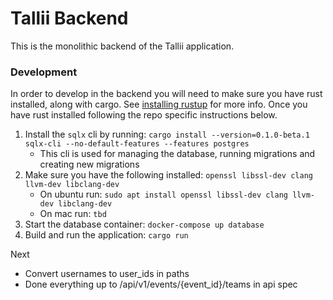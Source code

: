 # Tallii Backend

This is the monolithic backend of the Tallii application.

### Development

In order to develop in the backend you will need to make sure you have rust installed, along with cargo. See [installing rustup](https://www.rust-lang.org/tools/install) for more info. Once you have rust installed following the repo specific instructions below.

1. Install the `sqlx` cli by running: `cargo install --version=0.1.0-beta.1 sqlx-cli --no-default-features --features postgres`
    - This cli is used for managing the database, running migrations and creating new migrations
2. Make sure you have the following installed: `openssl libssl-dev clang llvm-dev libclang-dev`
    - On ubuntu run: `sudo apt install openssl libssl-dev clang llvm-dev libclang-dev`
    - On mac run: `tbd`
3. Start the database container: `docker-compose up database`
4. Build and run the application: `cargo run`

Next
 - Convert usernames to user_ids in paths
 - Done everything up to /api/v1/events/{event_id}/teams in api spec
